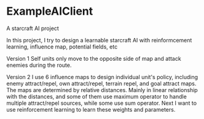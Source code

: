 # ExampleAIClient

A starcraft AI project

In this project, I try to design a learnable starcraft AI with reinformcement learning, influence map, potential fields, etc

Version 1 Self units only move to the opposite side of map and attack enemies during the route.

Version 2 I use 6 influence maps to design individual unit's policy, including enemy attract/repel, own attract/repel, terrain repel, and goal attract maps. The maps are determined by relative distances. Mainly in linear relationship with the distances, and some of them use maximum operator to handle multiple attract/repel sources, while some use sum operator. Next I want to use reinforcement learning to learn these weights and parameters.
